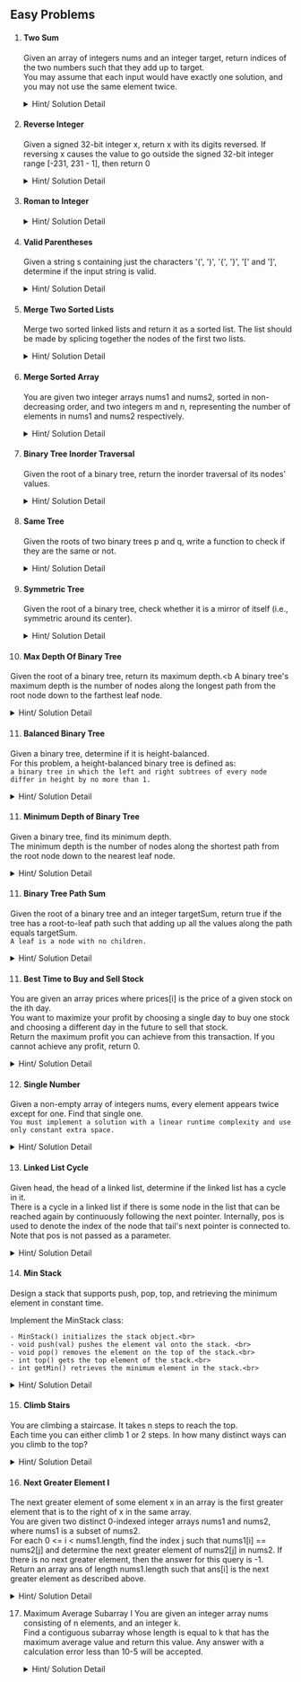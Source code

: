 ## Easy Problems

1. #### Two Sum
   Given an array of integers nums and an integer target, return indices of the two numbers such that they add up to target.<br>
   You may assume that each input would have exactly one solution, and you may not use the same element twice.

   <details>
   <summary> Hint/ Solution Detail </summary>

   Hint: Process each, put it in a map with index, check for target-value is present return else empty <br>
   Refer: https://leetcode.com/problems/two-sum <br>
   Solution: [Answer](../src/com/algorhythm/easy/list/TwoSum.java)
   </details>

2. #### Reverse Integer
   Given a signed 32-bit integer x, return x with its digits reversed. If reversing x causes the value to go outside the signed 32-bit integer range [-231, 231 - 1], then return 0
 
   <details>
   <summary> Hint/ Solution Detail </summary>

    https://leetcode.com/problems/reverse-integer/ <br>
   [Solution](../src/com/algorhythm/easy/number/ReverseInteger.java)
   </details>

3. #### Roman to Integer

   <details>
   <summary> Hint/ Solution Detail </summary>

   https://leetcode.com/problems/roman-to-integer/ <br>
   [Solution](../src/com/algorhythm/easy/number/RomanToInteger.java)
   </details>

4. #### Valid Parentheses
   Given a string s containing just the characters '(', ')', '{', '}', '\[' and '\]', determine if the input string is valid.
   
   <details>
   <summary> Hint/ Solution Detail </summary>

   Refer: https://leetcode.com/problems/valid-parentheses/ <br>
   [Solution](../src/com/algorhythm/easy/stack/ValidParenthesis.java)
   </details>

5. #### Merge Two Sorted Lists
   Merge two sorted linked lists and return it as a sorted list. The list should be made by splicing together the nodes of the first two lists.
   
   <details>
   <summary> Hint/ Solution Detail </summary>
   
   Refer: https://leetcode.com/problems/merge-two-sorted-lists/ <br>
   Solution: [Answer](../src/com/algorhythm/easy/list/MergeTwoSortedLists.java)
   </details>

6. #### Merge Sorted Array
   You are given two integer arrays nums1 and nums2, sorted in non-decreasing order, and two integers m and n, representing the number of elements in nums1 and nums2 respectively.<br>

   <details>
   <summary> Hint/ Solution Detail </summary>

   Refer: https://leetcode.com/problems/merge-sorted-array/ <br>
   [Solution](../src/com/algorhythm/easy/list/MergeSortedArray.java)
   </details>

7. #### Binary Tree Inorder Traversal
   Given the root of a binary tree, return the inorder traversal of its nodes' values. <br>

   <details>
   <summary> Hint/ Solution Detail </summary>

   Refer: https://leetcode.com/problems/binary-tree-inorder-traversal/ <br>
   [Solution](../src/com/algorhythm/easy/tree/BinaryTreeInorderTraversal.java)
   </details>

8. #### Same Tree
   Given the roots of two binary trees p and q, write a function to check if they are the same or not. <br>

   <details>
   <summary> Hint/ Solution Detail </summary>

   Refer: https://leetcode.com/problems/same-tree/ <br>
   [Solution](../src/com/algorhythm/easy/tree/SameTree.java)
   </details>

9. #### Symmetric Tree
   Given the root of a binary tree, check whether it is a mirror of itself (i.e., symmetric around its center). <br>

   <details>
   <summary> Hint/ Solution Detail </summary>

   Refer: https://leetcode.com/problems/symmetric-tree/ <br>
   [Solution](../src/com/algorhythm/easy/tree/SymmetricTree.java)
   </details>

10. #### Max Depth Of Binary Tree
   Given the root of a binary tree, return its maximum depth.<b
   A binary tree's maximum depth is the number of nodes along the longest path from the root node down to the farthest leaf node.

   <details>
   <summary> Hint/ Solution Detail </summary>
   
   Refer: https://leetcode.com/problems/maximum-depth-of-binary-tree/ <br>
   [Solution](../src/com/algorhythm/easy/tree/MaxDepthBinaryTree.java)
   </details>   

11. #### Balanced Binary Tree
   Given a binary tree, determine if it is height-balanced.<br>
   For this problem, a height-balanced binary tree is defined as:<br>
   `a binary tree in which the left and right subtrees of every node differ in height by no more than 1.`
   
   <details>
   <summary> Hint/ Solution Detail </summary>

   Refer: https://leetcode.com/problems/balanced-binary-tree/ <br>
   [Solution](../src/com/algorhythm/easy/tree/BalancedBinaryTree.java)
   </details>   

11. #### Minimum Depth of Binary Tree
   Given a binary tree, find its minimum depth.<br>
   The minimum depth is the number of nodes along the shortest path from the root node down to the nearest leaf node.<br>
   <details>
   <summary> Hint/ Solution Detail </summary>
   
   Refer: https://leetcode.com/problems/minimum-depth-of-binary-tree/ <br>
   [Solution](../src/com/algorhythm/easy/tree/MinDepthOfBinaryTree.java)
   </details>   

11. #### Binary Tree Path Sum
   Given the root of a binary tree and an integer targetSum, return true if the tree has a root-to-leaf path such that adding up all the values along the path equals targetSum.<br>
   `A leaf is a node with no children.`

   <details>
   <summary> Hint/ Solution Detail </summary>
   
   Refer: https://leetcode.com/problems/path-sum/ <br>
   [Solution](../src/com/algorhythm/easy/tree/PathSum.java)
   </details>   

11. #### Best Time to Buy and Sell Stock
   You are given an array prices where prices[i] is the price of a given stock on the ith day.<br>
   You want to maximize your profit by choosing a single day to buy one stock and choosing a different day in the future to sell that stock.<br>
   Return the maximum profit you can achieve from this transaction. If you cannot achieve any profit, return 0.
   
   <details>
   <summary> Hint/ Solution Detail </summary>
   
   Refer: https://leetcode.com/problems/best-time-to-buy-and-sell-stock/ <br>
   [Solution](../src/com/algorhythm/easy/array/BestTimeToBuyAndSellStock.java)
   </details>   

12. #### Single Number
   Given a non-empty array of integers nums, every element appears twice except for one. Find that single one.<br>
   `You must implement a solution with a linear runtime complexity and use only constant extra space.`

   <details>
   <summary> Hint/ Solution Detail </summary>
   
   Refer: https://leetcode.com/problems/best-time-to-buy-and-sell-stock/ <br>
   [Solution](../src/com/algorhythm/easy/array/BestTimeToBuyAndSellStock.java)
   </details>   

13. #### Linked List Cycle
   Given head, the head of a linked list, determine if the linked list has a cycle in it.<br>
   There is a cycle in a linked list if there is some node in the list that can be reached again by continuously following the next pointer. Internally, pos is used to denote the index of the node that tail's next pointer is connected to. Note that pos is not passed as a parameter.<br>

   <details>
   <summary> Hint/ Solution Detail </summary>
   
   Refer: https://leetcode.com/problems/linked-list-cycle/ <br>
   [Solution](../src/com/algorhythm/easy/list/LinkedListCycle.java)
   </details>   

14. #### Min Stack
   Design a stack that supports push, pop, top, and retrieving the minimum element in constant time.
   
   Implement the MinStack class:
   ```
   - MinStack() initializes the stack object.<br>
   - void push(val) pushes the element val onto the stack. <br>
   - void pop() removes the element on the top of the stack.<br>
   - int top() gets the top element of the stack.<br>
   - int getMin() retrieves the minimum element in the stack.<br>
   ```
   <details>
   <summary> Hint/ Solution Detail </summary>
   
   Refer: https://leetcode.com/problems/min-stack/ <br>
   [Solution](../src/com/algorhythm/easy/list/MinStack.java)
   </details>   

15. #### Climb Stairs
   You are climbing a staircase. It takes n steps to reach the top.
   <br>
   Each time you can either climb 1 or 2 steps. In how many distinct ways can you climb to the top?
   <details>
   <summary> Hint/ Solution Detail </summary>
   
   Refer: https://leetcode.com/problems/climbing-stairs/ <br>
   [Solution](../src/com/algorhythm/dp/ClimbStairs.java)
   </details>   

16. #### Next Greater Element I
   The next greater element of some element x in an array is the first greater element that is to the right of x in the same array.<br>
   You are given two distinct 0-indexed integer arrays nums1 and nums2, where nums1 is a subset of nums2.<br>
   For each 0 <= i < nums1.length, find the index j such that nums1[i] == nums2[j] and determine the next greater element of nums2[j] in nums2. If there is no next greater element, then the answer for this query is -1.<br>
   Return an array ans of length nums1.length such that ans[i] is the next greater element as described above.<br>
   <details>
   <summary> Hint/ Solution Detail </summary>
   
   Refer: https://leetcode.com/problems/next-greater-element-i/ <br> 
   [Solution](../src/com/algorhythm/easy/array/NextGreaterElement.java)
   </details>

17. Maximum Average Subarray I
    You are given an integer array nums consisting of n elements, and an integer k.<br>
    Find a contiguous subarray whose length is equal to k that has the maximum average value and return this value. Any answer with a calculation error less than 10-5 will be accepted.
    <details>
    <summary> Hint/ Solution Detail </summary>

    Refer: https://leetcode.com/problems/maximum-average-subarray-i/ <br>
    [Solution](../src/com/algorhythm/easy/array/MaximumAverageSubarrayI.java)
    </details>